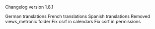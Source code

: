 Changelog version 1.8.1
 
German translations
French translations
Spanish translations
Removed views_metronic folder
Fix csrf in calendars
Fix csrf in permissions
